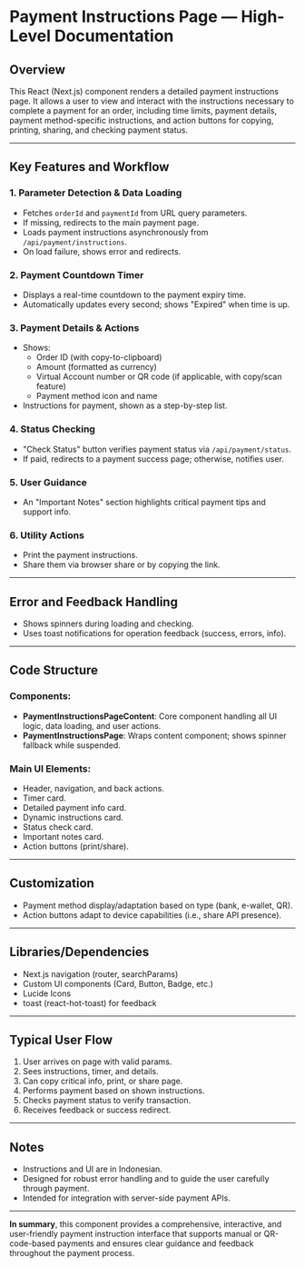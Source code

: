 # Payment Instructions Page — High-Level Documentation

## Overview

This React (Next.js) component renders a detailed payment instructions page. It allows a user to view and interact with the instructions necessary to complete a payment for an order, including time limits, payment details, payment method-specific instructions, and action buttons for copying, printing, sharing, and checking payment status.

---

## Key Features and Workflow

### 1. **Parameter Detection & Data Loading**

- Fetches `orderId` and `paymentId` from URL query parameters.
- If missing, redirects to the main payment page.
- Loads payment instructions asynchronously from `/api/payment/instructions`.
- On load failure, shows error and redirects.

### 2. **Payment Countdown Timer**

- Displays a real-time countdown to the payment expiry time.
- Automatically updates every second; shows "Expired" when time is up.

### 3. **Payment Details & Actions**

- Shows:
  - Order ID (with copy-to-clipboard)
  - Amount (formatted as currency)
  - Virtual Account number or QR code (if applicable, with copy/scan feature)
  - Payment method icon and name
- Instructions for payment, shown as a step-by-step list.

### 4. **Status Checking**

- "Check Status" button verifies payment status via `/api/payment/status`.
- If paid, redirects to a payment success page; otherwise, notifies user.

### 5. **User Guidance**

- An "Important Notes" section highlights critical payment tips and support info.

### 6. **Utility Actions**

- Print the payment instructions.
- Share them via browser share or by copying the link.

---

## Error and Feedback Handling

- Shows spinners during loading and checking.
- Uses toast notifications for operation feedback (success, errors, info).

---

## Code Structure

### Components:

- **PaymentInstructionsPageContent**: Core component handling all UI logic, data loading, and user actions.
- **PaymentInstructionsPage**: Wraps content component; shows spinner fallback while suspended.

### Main UI Elements:

- Header, navigation, and back actions.
- Timer card.
- Detailed payment info card.
- Dynamic instructions card.
- Status check card.
- Important notes card.
- Action buttons (print/share).

---

## Customization

- Payment method display/adaptation based on type (bank, e-wallet, QR).
- Action buttons adapt to device capabilities (i.e., share API presence).

---

## Libraries/Dependencies

- Next.js navigation (router, searchParams)
- Custom UI components (Card, Button, Badge, etc.)
- Lucide Icons
- toast (react-hot-toast) for feedback

---

## Typical User Flow

1. User arrives on page with valid params.
2. Sees instructions, timer, and details.
3. Can copy critical info, print, or share page.
4. Performs payment based on shown instructions.
5. Checks payment status to verify transaction.
6. Receives feedback or success redirect.

---

## Notes

- Instructions and UI are in Indonesian.
- Designed for robust error handling and to guide the user carefully through payment.
- Intended for integration with server-side payment APIs.

---

**In summary**, this component provides a comprehensive, interactive, and user-friendly payment instruction interface that supports manual or QR-code-based payments and ensures clear guidance and feedback throughout the payment process.
